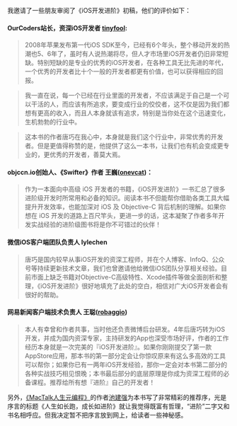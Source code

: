 
我邀请了一些朋友审阅了《iOS开发进阶》初稿，他们的评价如下：

#### OurCoders站长，资深iOS开发者 [tinyfool](http://www.weibo.com/u/1400229064?topnav=1&wvr=6&topsug=1):

>2008年苹果发布第一代iOS SDK至今，已经有6个年头，整个移动开发的热潮也5、6年了，虽时有人说热潮将尽，但人才市场里iOS开发者仍旧非常短缺。特别短缺的是专业的优秀的iOS开发者，在各种工具无比先进的年代，一个优秀的开发者比十个一般的开发者都更有价值，也可以获得相应的回报。

>我一直在说，每一个已经在行业里面的开发者，不应该满足于自己是一个可以干活的人，而应该有所追求，要变成行业的佼佼者，这不仅是因为我们都想有更高的收入，而且人本身就该有追求，特别是当你处在这个迅速变化，生机勃勃的行业中。

>这本书的作者唐巧在我心中，本身就是我们这个行业中，非常优秀的开发者。但是更值得称赞的是，他提供了这么一本书，让我们也有机会变成更专业的，更优秀的开发者，善莫大焉。

#### objccn.io创始人、《Swifter》作者 王巍([onevcat](http://www.weibo.com/u/2210132365?topnav=1&wvr=6&topsug=1))：

>作为一本面向中高级 iOS 开发者的书籍，《iOS开发进阶》一书汇总了很多进阶级开发时所常用和必备的知识。阅读本书不但能帮你借助各类工具大幅提升开发效率，也能加深对 iOS 及 Objective-C 背后机制的理解。如果你想在 iOS 开发的道路上百尺竿头，更进一步的话，这本凝聚了作者多年开发实战经验的进阶级图书将是你不可错过的伙伴！

#### 微信iOS客户端团队负责人 lylechen

>唐巧是国内较早从事iOS开发的资深工程师，并在个人博客、InfoQ、公众号等持续更新技术文章，我们也曾邀请他给微信iOS团队分享相关经验。目前市面上缺乏书籍对Objective-C高级特性、Xcode插件等做全面剖析和整理，《iOS开发进阶》很好地填充了此处的空白，相信对广大iOS开发者会有很好的帮助。

#### 网易新闻客户端技术负责人 王聪([robaggio](http://www.weibo.com/u/1640364052?topnav=1&wvr=6&topsug=1))

>本人有幸曾和作者共事，当时他还负责微博后台研发。4年后唐巧转为iOS开发，并成为国内资深专家，主持研发的App也深受市场好评，作者的工作经历本身就是一次完美的『iOS开发进阶』。如果你刚刚提交了第一款AppStore应用，那本书的第一部分定会让你惊叹原来有这么多高效的工具可以帮你；如果你已有一两年iOS开发经验，那你一定会对本书第二部分的各种实战技巧相见恨晚；本书最后部分的底层原理是你成为资深工程师的必备课程。推荐给所有想『进阶』自己的开发者！


另外，[《MacTalk人生元编程》](http://book.douban.com/subject/25826578/)的作者[池建强](http://www.weibo.com/u/1406320502?topnav=1&wvr=6&topsug=1)为本书写了非常精彩的推荐序，光是序言的标题《人生如长跑，成长如进阶》就让我觉得既富有哲理，“进阶”二字又和书名相呼应。但我决定暂不把序言放到网上，给读者一些神秘感。

